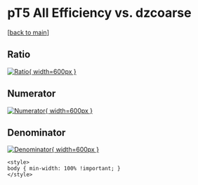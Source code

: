 # pT5 All Efficiency vs. dzcoarse

[[back to main](./)]



## Ratio

[![Ratio](../mtv/var/pT5_0_eff_dzcoarse.png){ width=600px }](../mtv/var/pT5_0_eff_dzcoarse.pdf)

## Numerator

[![Numerator](../mtv/num/pT5_0_eff_dzcoarse_num.png){ width=600px }](../mtv/num/pT5_0_eff_dzcoarse_num.pdf)

## Denominator

[![Denominator](../mtv/den/pT5_0_eff_dzcoarse_den.png){ width=600px }](../mtv/den/pT5_0_eff_dzcoarse_den.pdf)


``` {=html}
<style>
body { min-width: 100% !important; }
</style>
```
